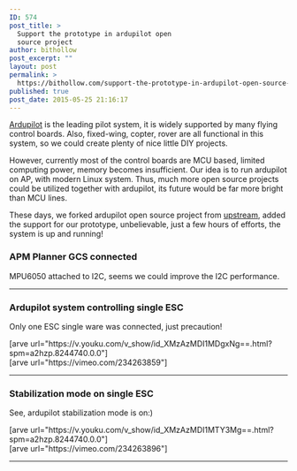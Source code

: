 ```yaml
---
ID: 574
post_title: >
  Support the prototype in ardupilot open
  source project
author: bithollow
post_excerpt: ""
layout: post
permalink: >
  https://bithollow.com/support-the-prototype-in-ardupilot-open-source-project/
published: true
post_date: 2015-05-25 21:16:17
---
```

[Ardupilot](https://ardupilot.org) is the leading pilot system, it is widely supported by many flying control boards. Also, fixed-wing, copter, rover are all functional in this system, so we could create plenty of nice little DIY projects.

However, currently most of the control boards are MCU based, limited computing power, memory becomes insufficient. Our idea is to run ardupilot on AP, with modern Linux system. Thus, much more open source projects could be utilized together with ardupilot, its future would be far more bright than MCU lines.

These days, we forked ardupilot open source project from [upstream](https://github.com/ardupilot), added the support for our prototype, unbelievable, just a few hours of efforts, the system is up and running!

### APM Planner GCS connected ###

MPU6050 attached to I2C, seems we could improve the I2C performance.

<script>
document.write("
<div class="geoip geoip-show-CN">
[arve url="https://v.youku.com/v_show/id_XMzAzMDI0NzUwMA==.html?spm=a2hzp.8244740.0.0#paction"]
Gggggg</div>

<div class="geoip-hide geoip-hide-CN">
[arve url="https://vimeo.com/234263663"]
</div>
");
</script>

---

### Ardupilot system controlling single ESC ###

Only one ESC single ware was connected, just precaution!

<div class="geoip geoip-show-CN">
[arve url="https://v.youku.com/v_show/id_XMzAzMDI1MDgxNg==.html?spm=a2hzp.8244740.0.0"]
</div>

<div class="geoip-hide geoip-hide-CN">
[arve url="https://vimeo.com/234263859"]
</div>

---

### Stabilization mode on single ESC ###

See, ardupilot stabilization mode is on:)

<div class="geoip geoip-show-CN">
[arve url="https://v.youku.com/v_show/id_XMzAzMDI1MTY3Mg==.html?spm=a2hzp.8244740.0.0"]
</div>

<div class="geoip-hide geoip-hide-CN">
[arve url="https://vimeo.com/234263896"]
</div>

---
